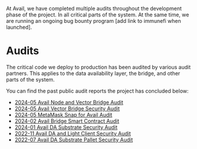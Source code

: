 At Avail, we have completed multiple audits throughout the development phase of the project. In all critical parts of the system. At the same time, we are running an ongoing bug bounty program [add link to immunefi when launched]. 

# Audits
The critical code we deploy to production has been audited by various audit partners. This applies to the data availability layer, the bridge, and other parts of the system. 

You can find the past public audit reports the project has concluded below:

- [2024-05 Avail Node and Vector Bridge Audit](https://github.com/availproject/audits/blob/c713cce4bff25696fbd199cb976ca98833e69550/2024-05%20Avail%20Node%20and%20Vector%20Bridge%20Audit.PDF.pdf)
- [2024-05 Avail Vector Bridge Security Audit](https://github.com/availproject/audits/blob/c713cce4bff25696fbd199cb976ca98833e69550/2024-05%20Avail%20Vector%20Bridge%20Security%20Audit.pdf)
- [2024-05 MetaMask Snap for Avail Audit](https://github.com/availproject/audits/blob/main/Sayfer%20-%202024-05%20Metamask%20Snap%20Audit%20for%20Avail%20(1).pdf)
- [2024-02 Avail Bridge Smart Contract Audit](https://github.com/availproject/audits/blob/c713cce4bff25696fbd199cb976ca98833e69550/2024-02%20Avail%20Bridge%20Smart%20Contract%20Audit.pdf)
- [2024-01 Avail DA Substrate Security Audit](https://github.com/availproject/audits/blob/c713cce4bff25696fbd199cb976ca98833e69550/2024-01%20Avail%20DA%20Substrate%20Security%20Audit.pdf)
- [2022-11 Avail DA and Light Client Security Audit](https://github.com/availproject/audits/blob/c713cce4bff25696fbd199cb976ca98833e69550/2022-11%20Avail%20DA%20and%20Light%20Client%20Security%20Audit.pdf)
- [2022-07 Avail DA Substrate Pallet Security Audit](https://github.com/availproject/audits/blob/main/2022-7%20Avail%20DA%20Substrate%20Pallet%20Security%20Audit.pdf)

